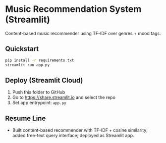 
# Music Recommendation System (Streamlit)

Content-based music recommender using TF-IDF over genres + mood tags.

## Quickstart
```bash
pip install -r requirements.txt
streamlit run app.py
```

## Deploy (Streamlit Cloud)
1. Push this folder to GitHub
2. Go to https://share.streamlit.io and select the repo
3. Set app entrypoint: `app.py`

## Resume Line
- Built content-based recommender with TF-IDF + cosine similarity; added free-text query interface; deployed as Streamlit app.

